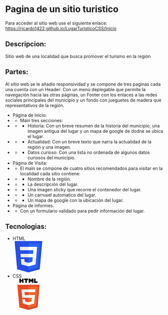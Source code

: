# Pagina de un sitio turistico
Para acceder al sitio web use el siguiente enlace: <https://ricardo1422.github.io/LugarTuristicoCSS/Inicio>

## Descripcion:
Sitio web de una localidad que busca promover el turismo en la región

## Partes:
Al sitio web se le añadio responsividad y se compone de tres paginas cada una cuenta con un  Header: Con un menú deplegable que permite la navegación hacia las otras páginas, un Footer con los enlaces a las redes sociales principales del municipio y un fondo con jueguetes de madera que 
representativos de la región.
+ Página de inicio:
+ + Main tres secciones:
+ + + Historia: Con un breve resumen de la historia del municipio, una imagen antigua del lugar
y un mapa de google de dodne se ubica el lugar.
+ + + Actualidad: Con un breve texto que narra la actualidad de la región y una imagen.
+ + + Datos curioso: Con una lista no ordenada de algunos datos curiosos del municipio.
+ Página de Visita:
+ + El main se compone de cuatro sitios recomendados para visitar en la localidad cada sitio contiene:
+ + + Nombre de la región.
+ + + La descripción del lugar.
+ + + Una imagen sticky que recorre el contenedor del lugar.
+ + + Un carrusel automatico del lugar.
+ + + Un mapa de google con la ubicación del lugar.
+ Página de informes.
+ + Con un formulario validado para pedir información del lugar.


## Tecnologias:
+ HTML \
![](Assets/LogoCSS.png)
+ CSS \
![](Assets/LogoHTML.png)

